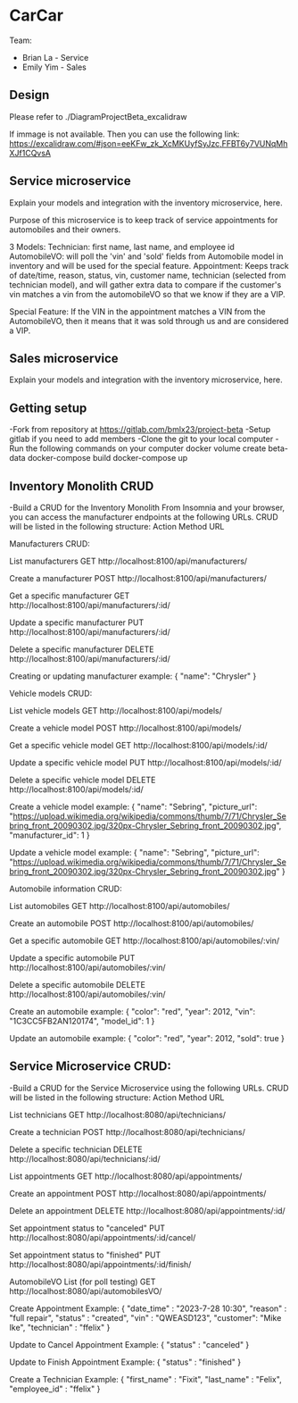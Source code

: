# CarCar

Team:

* Brian La - Service
* Emily Yim - Sales

## Design

Please refer to ./DiagramProjectBeta_excalidraw

If immage is not available. Then you can use the following link:
https://excalidraw.com/#json=eeKFw_zk_XcMKUyfSyJzc,FFBT6y7VUNqMhXJf1CQvsA

## Service microservice

Explain your models and integration with the inventory
microservice, here.

Purpose of this microservice is to keep track of service appointments for automobiles and their owners.

3 Models:
Technician: first name, last name, and employee id
AutomobileVO: will poll the 'vin' and 'sold' fields from Automobile model in inventory and will be used for the special feature.
Appointment: Keeps track of date/time, reason, status, vin, customer name, technician (selected from technician model), and will gather extra data to compare if the customer's vin matches a vin from the automobileVO so that we know if they are a VIP.

Special Feature:
If the VIN in the appointment matches a VIN from the AutomobileVO, then it means that it was sold through us and are considered a VIP.

## Sales microservice

Explain your models and integration with the inventory
microservice, here.


## Getting setup

-Fork from repository at https://gitlab.com/bmlx23/project-beta
-Setup gitlab if you need to add members
-Clone the git to your local computer
-Run the following commands on your computer
    docker volume create beta-data
    docker-compose build
    docker-compose up

## Inventory Monolith CRUD
-Build a CRUD for the Inventory Monolith
From Insomnia and your browser, you can access the manufacturer endpoints at the following URLs.
CRUD will be listed in the following structure:
    Action
    Method
    URL

Manufacturers CRUD:

List manufacturers
GET
http://localhost:8100/api/manufacturers/

Create a manufacturer
POST
http://localhost:8100/api/manufacturers/

Get a specific manufacturer
GET
http://localhost:8100/api/manufacturers/:id/

Update a specific manufacturer
PUT
http://localhost:8100/api/manufacturers/:id/

Delete a specific manufacturer
DELETE
http://localhost:8100/api/manufacturers/:id/


Creating or updating manufacturer example:
{ "name": "Chrysler" }


Vehicle models CRUD:

List vehicle models
GET
http://localhost:8100/api/models/

Create a vehicle model
POST
http://localhost:8100/api/models/

Get a specific vehicle model
GET
http://localhost:8100/api/models/:id/

Update a specific vehicle model
PUT
http://localhost:8100/api/models/:id/

Delete a specific vehicle model
DELETE
http://localhost:8100/api/models/:id/


Create a vehicle model example:
{
    "name": "Sebring",
    "picture_url": "https://upload.wikimedia.org/wikipedia/commons/thumb/7/71/Chrysler_Sebring_front_20090302.jpg/320px-Chrysler_Sebring_front_20090302.jpg",
    "manufacturer_id": 1
}


Update a vehicle model example:
{
    "name": "Sebring",
    "picture_url": "https://upload.wikimedia.org/wikipedia/commons/thumb/7/71/Chrysler_Sebring_front_20090302.jpg/320px-Chrysler_Sebring_front_20090302.jpg"
}


Automobile information CRUD:

List automobiles
GET
http://localhost:8100/api/automobiles/

Create an automobile
POST
http://localhost:8100/api/automobiles/

Get a specific automobile
GET
http://localhost:8100/api/automobiles/:vin/

Update a specific automobile
PUT
http://localhost:8100/api/automobiles/:vin/

Delete a specific automobile
DELETE
http://localhost:8100/api/automobiles/:vin/


Create an automobile example:
{
  "color": "red",
  "year": 2012,
  "vin": "1C3CC5FB2AN120174",
  "model_id": 1
}


Update an automobile example:
{
  "color": "red",
  "year": 2012,
  "sold": true
}


## Service Microservice CRUD:
-Build a CRUD for the Service Microservice using the following URLs.
CRUD will be listed in the following structure:
    Action
    Method
    URL

List technicians
GET
http://localhost:8080/api/technicians/

Create a technician
POST
http://localhost:8080/api/technicians/

Delete a specific technician
DELETE
http://localhost:8080/api/technicians/:id/

List appointments
GET
http://localhost:8080/api/appointments/

Create an appointment
POST
http://localhost:8080/api/appointments/

Delete an appointment
DELETE
http://localhost:8080/api/appointments/:id/

Set appointment status to "canceled"
PUT
http://localhost:8080/api/appointments/:id/cancel/

Set appointment status to "finished"
PUT
http://localhost:8080/api/appointments/:id/finish/

AutomobileVO List (for poll testing)
GET
http://localhost:8080/api/automobilesVO/


Create Appointment Example:
{
	"date_time" : "2023-7-28 10:30",
	"reason" : "full repair",
	"status" : "created",
	"vin" : "QWEASD123",
	"customer": "Mike Ike",
	"technician" : "ffelix"
}


Update to Cancel Appointment Example:
{ "status" : "canceled" }


Update to Finish Appointment Example:
{ "status" : "finished" }


Create a Technician Example:
{
	"first_name" : "Fixit",
	"last_name" : "Felix",
	"employee_id" : "ffelix"
}
